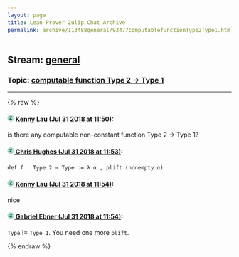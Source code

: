 ```yaml
---
layout: page
title: Lean Prover Zulip Chat Archive 
permalink: archive/113488general/93477computablefunctionType2Type1.html
---
```


## Stream: [general](index.html)
### Topic: [computable function Type 2 -> Type 1](93477computablefunctionType2Type1.html)

---


{% raw %}
#### [![Click to go to Zulip](../../assets/img/zulip2.png) Kenny Lau (Jul 31 2018 at 11:50)](https://leanprover.zulipchat.com/#narrow/stream/113488-general/topic/computable%20function%20Type%202%20-%3E%20Type%201/near/130632607):
is there any computable non-constant function Type 2 -> Type 1?

#### [![Click to go to Zulip](../../assets/img/zulip2.png) Chris Hughes (Jul 31 2018 at 11:53)](https://leanprover.zulipchat.com/#narrow/stream/113488-general/topic/computable%20function%20Type%202%20-%3E%20Type%201/near/130632741):
`def f : Type 2 → Type := λ α , plift (nonempty α)`

#### [![Click to go to Zulip](../../assets/img/zulip2.png) Kenny Lau (Jul 31 2018 at 11:54)](https://leanprover.zulipchat.com/#narrow/stream/113488-general/topic/computable%20function%20Type%202%20-%3E%20Type%201/near/130632762):
nice

#### [![Click to go to Zulip](../../assets/img/zulip2.png) Gabriel Ebner (Jul 31 2018 at 11:54)](https://leanprover.zulipchat.com/#narrow/stream/113488-general/topic/computable%20function%20Type%202%20-%3E%20Type%201/near/130632821):
`Type` != `Type 1`.  You need one more `plift`.


{% endraw %}
